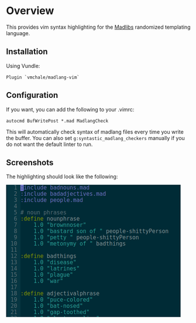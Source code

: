 # Overview

This provides vim syntax highlighting for the [Madlibs](http://github.com/vmchale/madlibs)
randomized templating language.

## Installation

Using Vundle:

```
Plugin `vmchale/madlang-vim`
```

## Configuration

If you want, you can add the following to your .vimrc:

```
autocmd BufWritePost *.mad MadlangCheck
```

This will automatically check syntax of madlang files every time you write the
buffer. You can also set `g:syntastic_madlang_checkers` manually if you do not
want the default linter to run.

## Screenshots

The highlighting should look like the following:

![Syntax highlighting screenshot](https://raw.githubusercontent.com/vmchale/madlang-vim/master/vim-screenshot.png "Syntax highlighting screenshot")
